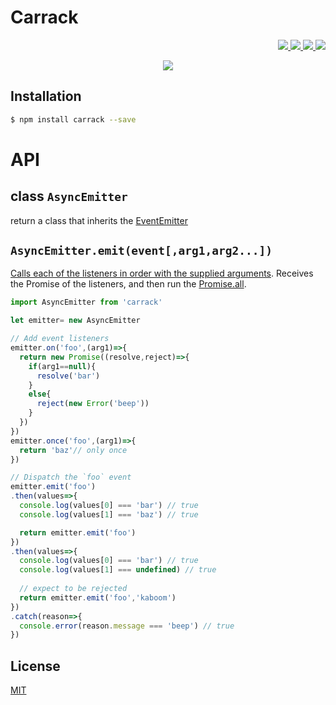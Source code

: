 # Carrack

<p align="right">
  <a href="https://npmjs.org/package/carrack">
    <img src="https://img.shields.io/npm/v/carrack.svg?style=flat-square">
  </a>
  <a href="https://travis-ci.org/59naga/carrack">
    <img src="http://img.shields.io/travis/59naga/carrack.svg?style=flat-square">
  </a>
  <a href="https://codeclimate.com/github/59naga/carrack/coverage">
    <img src="https://img.shields.io/codeclimate/github/59naga/carrack.svg?style=flat-square">
  </a>
  <a href="https://codeclimate.com/github/59naga/carrack">
    <img src="https://img.shields.io/codeclimate/coverage/github/59naga/carrack.svg?style=flat-square">
  </a>
</p>

<p align="center">
  <a href="https://saucelabs.com/u/59798">
    <img src="http://soysauce.berabou.me/u/59798/carrack.svg">
  </a>
</p>

## Installation

```bash
$ npm install carrack --save
```

# API

## class `AsyncEmitter`

return a class that inherits the [EventEmitter](https://nodejs.org/api/events.html)

## `AsyncEmitter.emit(event[,arg1,arg2...])`

[Calls each of the listeners in order with the supplied arguments][1].
Receives the Promise of the listeners, and then run the [Promise.all][2].

[1]: https://nodejs.org/api/events.html#events_emitter_emit_event_arg1_arg2
[2]: https://developer.mozilla.org/en-US/docs/Web/JavaScript/Reference/Global_Objects/Promise/all

```js
import AsyncEmitter from 'carrack'

let emitter= new AsyncEmitter

// Add event listeners
emitter.on('foo',(arg1)=>{
  return new Promise((resolve,reject)=>{
    if(arg1==null){
      resolve('bar')
    }
    else{
      reject(new Error('beep'))
    }
  })
})
emitter.once('foo',(arg1)=>{
  return 'baz'// only once
})

// Dispatch the `foo` event
emitter.emit('foo')
.then(values=>{
  console.log(values[0] === 'bar') // true
  console.log(values[1] === 'baz') // true

  return emitter.emit('foo')
})
.then(values=>{
  console.log(values[0] === 'bar') // true
  console.log(values[1] === undefined) // true
  
  // expect to be rejected
  return emitter.emit('foo','kaboom')
})
.catch(reason=>{
  console.error(reason.message === 'beep') // true
})
```

License
---
[MIT](http://59naga.mit-license.org/)

